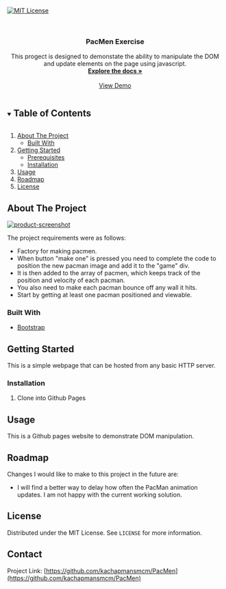 [![MIT License][license-shield]][license-url]



<!-- PROJECT LOGO -->
<br />

  <h3 align="center">PacMen Exercise</h3>

  <p align="center">
   This progect is designed to demonstate the ability to manipulate the DOM and update elements on the page using javascript.
    <br />
    <a href="https://github.com/kachapmansmcm/PacMen"><strong>Explore the docs »</strong></a>
    <br />
    <br />
    <a href="https://kachapmansmcm.github.io/PacMen/index.html">View Demo</a>
  </p>
</p>



<!-- TABLE OF CONTENTS -->
<details open="open">
  <summary><h2 style="display: inline-block">Table of Contents</h2></summary>
  <ol>
    <li>
      <a href="#about-the-project">About The Project</a>
      <ul>
        <li><a href="#built-with">Built With</a></li>
      </ul>
    </li>
    <li>
      <a href="#getting-started">Getting Started</a>
      <ul>
        <li><a href="#prerequisites">Prerequisites</a></li>
        <li><a href="#installation">Installation</a></li>
      </ul>
    </li>
    <li><a href="#usage">Usage</a></li>
    <li><a href="#roadmap">Roadmap</a></li>
    <li><a href="#license">License</a></li>
  </ol>
</details>



<!-- ABOUT THE PROJECT -->
## About The Project

[![product-screenshot]](https://kachapmansmcm.github.io/)

The project requirements were as follows:
* Factory for making pacmen. 
* When button "make one" is pressed you need to complete the code to position the new pacman image and add it to the "game" div. 
* It is then added to the array of pacmen, which keeps track of the position and velocity of each pacman. 
* You also need to make each pacman bounce off any wall it hits. 
* Start by getting at least one pacman positioned and viewable.


### Built With

* [Bootstrap](https://getbootstrap.com)




<!-- GETTING STARTED -->
## Getting Started

This is a simple webpage that can be hosted from any basic HTTP server.


### Installation

1. Clone into Github Pages


<!-- USAGE EXAMPLES -->
## Usage

This is a Github pages website to demonstrate DOM manipulation.

<!-- ROADMAP -->
## Roadmap

Changes I would like to make to this project in the future are:
* I will find a better way to delay how often the PacMan animation updates.  I am not happy with the current working solution.


<!-- LICENSE -->
## License

Distributed under the MIT License. See `LICENSE` for more information.



<!-- CONTACT -->
## Contact



Project Link: [https://github.com/kachapmansmcm/PacMen](https://github.com/kachapmansmcm/PacMen)








<!-- MARKDOWN LINKS & IMAGES -->
<!-- https://www.markdownguide.org/basic-syntax/#reference-style-links -->

[license-shield]: https://img.shields.io/badge/license-MIT-green
[license-url]: https://github.com/kachapmansmcm/kachapmansmcm.github.io/blob/main/LICENSE
[product-screenshot]: https://kachapmansmcm.github.io/assets/img/pacmen.png
